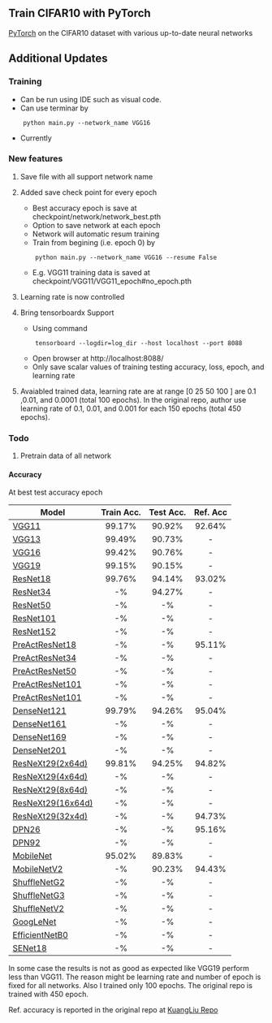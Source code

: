 ## Train CIFAR10 with PyTorch

[PyTorch](http://pytorch.org/) on the CIFAR10 dataset with various up-to-date neural networks 

## Additional Updates

### Training 
- Can be run using IDE such as visual code. 
- Can use terminar by 
```
	python main.py --network_name VGG16
```
- Currently 

### New features 
1. Save file with all support network name 
2. Added save check point for every epoch
	- Best accuracy epoch is save at checkpoint/network/network_best.pth 
	- Option to save network at each epoch 
	- Network will automatic resum training 
	- Train from begining (i.e. epoch 0) by  
	```
		python main.py --network_name VGG16 --resume False 
	```
	- E.g. VGG11 training data is saved at checkpoint/VGG11/VGG11_epoch#no_epoch.pth
3. Learning rate is now controlled 	
4. Bring tensorboardx Support	
	- Using command  
	```
		tensorboard --logdir=log_dir --host localhost --port 8088
	```
	- Open browser at http://localhost:8088/
	- Only save scalar values of training testing accuracy, loss, epoch, and learning rate 
	
4. Avaiabled trained data, learning rate are at range [0 25 50 100 ] are 0.1 ,0.01, and 0.0001 (total 100 epochs). In the original repo, author use learning rate of 0.1, 0.01, and 0.001 for each 150 epochs (total 450 epochs). 
	
	
	
### Todo

1. Pretrain data of all network 


#### Accuracy 
At best test accuracy epoch

| Model             | Train Acc.  |  Test Acc.  |  Ref. Acc  | 
| ----------------- | :---: | :---: | :---: |
| [VGG11](https://arxiv.org/abs/1409.1556)  		   | 99.17%      | 90.92%      | 92.64%      |
| [VGG13](https://arxiv.org/abs/1409.1556)  		   | 99.49%      | 90.73%      | -      |
| [VGG16](https://arxiv.org/abs/1409.1556)  		   | 99.42%      | 90.76%      | -      |
| [VGG19](https://arxiv.org/abs/1409.1556)     		   | 99.15%      | 90.15%      | -      |
| [ResNet18](https://arxiv.org/abs/1512.03385) 		   | 99.76%      | 94.14%      | 93.02%      |
| [ResNet34](https://arxiv.org/abs/1512.03385) 		   | -%      | 94.27%      | -      |
| [ResNet50](https://arxiv.org/abs/1512.03385) 		   | -%      | -%      | -      |
| [ResNet101](https://arxiv.org/abs/1512.03385) 	   | -%      | -%      | -      |
| [ResNet152](https://arxiv.org/abs/1512.03385) 	   | -%      | -%      | -      |
| [PreActResNet18](https://arxiv.org/abs/1603.05027)   | -%      | -%      | 95.11%      |
| [PreActResNet34](https://arxiv.org/abs/1603.05027)   | -%      | -%      | -      |
| [PreActResNet50](https://arxiv.org/abs/1603.05027)   | -%      | -%      | -      |
| [PreActResNet101](https://arxiv.org/abs/1603.05027)  | -%      | -%      | -      |
| [PreActResNet101](https://arxiv.org/abs/1603.05027)  | -%      | -%      | -      |
| [DenseNet121](https://arxiv.org/abs/1608.06993) 	   | 99.79%      | 94.26%      | 95.04%      |
| [DenseNet161](https://arxiv.org/abs/1608.06993)      | -%      | -%      | -      |
| [DenseNet169](https://arxiv.org/abs/1608.06993)      | -%      | -%      | -      |
| [DenseNet201](https://arxiv.org/abs/1608.06993)      | -%      | -%      | -      |
| [ResNeXt29(2x64d)](https://arxiv.org/abs/1608.06993) | 99.81%      | 94.25%      | 94.82%      |
| [ResNeXt29(4x64d)](https://arxiv.org/abs/1608.06993) | -%      | -%      | -      |
| [ResNeXt29(8x64d)](https://arxiv.org/abs/1608.06993) | -%      | -%      | -      |
| [ResNeXt29(16x64d)](https://arxiv.org/abs/1608.06993) | -%     | -%      | -      |
| [ResNeXt29(32x4d)](https://arxiv.org/abs/1608.06993) | -%      | -%      | 94.73%      |
| [DPN26](https://arxiv.org/abs/1707.01629)            | -%      | -%      | 95.16%      |
| [DPN92](https://arxiv.org/abs/1707.01629)            | -%      | -%      | -      |
| [MobileNet](https://arxiv.org/abs/1801.04381)        | 95.02%      | 89.83%      | -      |
| [MobileNetV2](https://arxiv.org/abs/1801.04381)      | -%      | 90.23%      | 94.43%      |
| [ShuffleNetG2](https://arxiv.org/abs/1801.04381)     | -%      | -%      | -      |
| [ShuffleNetG3](https://arxiv.org/abs/1801.04381)     | -%      | -%      | -      |
| [ShuffleNetV2](https://arxiv.org/abs/1801.04381)     | -%      | -%      | -      |
| [GoogLeNet](https://arxiv.org/abs/1801.04381)        | -%      | -%      | -      |
| [EfficientNetB0](https://arxiv.org/abs/1801.04381)   | -%      | -%      | -      |
| [SENet18](https://arxiv.org/abs/1801.04381)     	   | -%      | -%      | -      |


In some case the results is not as good as expected like VGG19 perform less than VGG11. The reason might be learning rate and number of epoch is fixed for all networks. Also I trained only 100 epochs. The original repo is trained with 450 epoch. 


Ref. accuracy is reported in the original repo at [KuangLiu Repo](https://github.com/kuangliu/pytorch-cifar)


